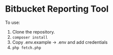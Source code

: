 # Bitbucket Reporting Tool

To use:

1. Clone the repository.
2. `composer install`
3. Copy .env.example -> .env and add credentials
4. `php fetch.php`
